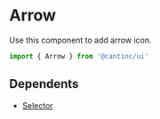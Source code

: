 # Arrow

Use this component to add arrow icon.

```typescript
import { Arrow } from '@cantinc/ui'
```

## Dependents

- [Selector](/ui/interaction/selector)

